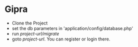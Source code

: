 # Gipra
- Clone the Project
- set the db parameters in 'application/config/database.php'
- run *project-url/migrate*
- goto *project-url*. You can register or login there.